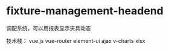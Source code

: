 ﻿# fixture-management-headend
调配系统，可以用报表显示夹具动态

技术栈：
vue.js
vue-router
element-ui
ajax
v-charts
xlsx
